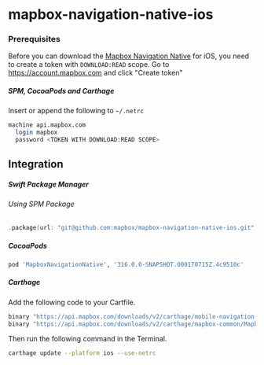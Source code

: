 # mapbox-navigation-native-ios

### Prerequisites

Before you can download the [Mapbox Navigation Native](https://github.com/mapbox/mapbox-navigation-native) for iOS, you need to create a token with `DOWNLOAD:READ` scope.
Go to https://account.mapbox.com and click "Create token"

##### SPM, CocoaPods and Carthage
Insert or append the following to `~/.netrc`

```bash
machine api.mapbox.com
  login mapbox
  password <TOKEN WITH DOWNLOAD:READ SCOPE>
```

## Integration

##### Swift Package Manager

###### Using SPM Package

```swift
.package(url: "git@github.com:mapbox/mapbox-navigation-native-ios.git", from: "316.0.0-SNAPSHOT.0801T0715Z.4c9510c"),
```

##### CocoaPods

```ruby
pod 'MapboxNavigationNative', '316.0.0-SNAPSHOT.0801T0715Z.4c9510c'
```

##### Carthage

Add the following code to your Cartfile.

```bash
binary "https://api.mapbox.com/downloads/v2/carthage/mobile-navigation-native/MapboxNavigationNative.json" == 316.0.0-SNAPSHOT.0801T0715Z.4c9510c
binary "https://api.mapbox.com/downloads/v2/carthage/mapbox-common/MapboxCommon-ios.json" == 24.6.0-rc.1
```

Then run the following command in the Terminal.
```bash
carthage update --platform ios --use-netrc
```
